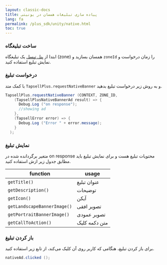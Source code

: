 ```yaml
---
layout: classic-docs
title: پیاده سازی تبلیغات همسان در یونیتی
lang: fa
permalink: /plus_sdk/unity/native.html
toc: true
---
```

### ساخت تبلیغگاه
ابتدا از [پنل تپسل](https://dashboard.tapsell.ir/) یک تبلیغگاه (zone) همسان بسازید و `zoneId` را زمان درخواست و نمایش تبلیغ استفاده کنید.


### درخواست تبلیغ
با کمک متد `TapsellPlus.requestNativeBanner` و به روش زیر درخواست تبلیغ بدهید.

```c#
TapsellPlus.requestNativeBanner (CONTEXT, ZONE_ID,
    (TapsellPlusNativeBannerAd result) => {
      Debug.Log ("on response");
      //showing ad
    },
    (TapsellError error) => {
      Debug.Log ("Error " + error.message);
    }
  );
```

### نمایش تبلیغ
متغیر برگردانده شده در on response محتویات تبلیغ هست و برای نمایش تبلیغ باید مطابق جدول زیر ازش استفاده کنید.


| function | usage |
| - | - |
| `getTitle()` | عنوان تبلیغ |
| `getDescription()` | توضیحات |
| `getIcon()` | آیکن |
| `getLandscapeBannerImage()` | تصویر افقی |
| `getPortraitBannerImage()` | تصویر عمودی |
| `getCallToAction()` | متن دکمه کلیک |


### باز کردن تبلیغ
برای باز کردن تبلیغ، هنگامی که کاربر روی آن کلیک می‌کند، از تابع زیر استفاده کنید.

```c#
nativeAd.clicked ();
```
